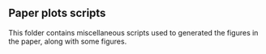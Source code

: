 ## Paper plots scripts

This folder contains miscellaneous scripts used to generated the figures in the paper, along with some figures.
